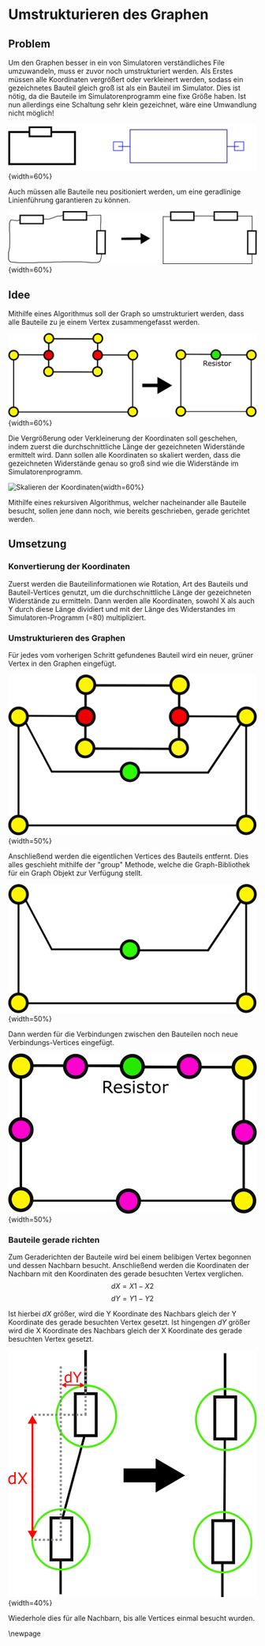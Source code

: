 # Umstrukturieren des Graphen

## Problem
Um den Graphen besser in ein von Simulatoren verständliches File umzuwandeln, muss er zuvor noch umstrukturiert werden. Als Erstes müssen alle Koordinaten vergrößert oder verkleinert werden, sodass ein gezeichnetes Bauteil gleich groß ist als ein Bauteil im Simulator. Dies ist nötig, da die Bauteile im Simulatorenprogramm eine fixe Größe haben. Ist nun allerdings eine Schaltung sehr klein gezeichnet, wäre eine Umwandlung nicht möglich!

![Eine solche Umwandlung wäre nicht möglich, da bereits der Widerstand im Simulator (rechts) größer ist als die gesamte gezeichnete Schaltung(links)](.\Dateien\ProblemMitUmwandlung.png){width=60%}

Auch müssen alle Bauteile neu positioniert werden, um eine geradlinige Linienführung garantieren zu können.

![Nicht geradlinige Linienführung](.\Dateien\FromTo.png){width=60%}

## Idee
Mithilfe eines Algorithmus soll der Graph so umstrukturiert werden, dass alle Bauteile zu je einem Vertex zusammengefasst werden.

![Umstrukturierung des Graphen](.\Dateien\Umstruckturieren1.png){width=60%}

Die Vergrößerung oder Verkleinerung der Koordinaten soll geschehen, indem zuerst die durchschnittliche Länge der gezeichneten Widerstände ermittelt wird. Dann sollen alle Koordinaten so skaliert werden, dass die gezeichneten Widerstände genau so groß sind wie die Widerstände im Simulatorenprogramm.

![Skalieren der Koordinaten](.\Dateien\ProblemMitUmwandlungLösung.png){width=60%}


Mithilfe eines rekursiven Algorithmus, welcher nacheinander alle Bauteile besucht, sollen jene dann noch, wie bereits geschrieben, gerade gerichtet werden.

## Umsetzung
### Konvertierung der Koordinaten
Zuerst werden die Bauteilinformationen wie Rotation, Art des Bauteils und Bauteil-Vertices genutzt, um die durchschnittliche Länge der gezeichneten Widerstände zu ermitteln. Dann werden alle Koordinaten, sowohl X als auch Y durch diese Länge dividiert und mit der Länge des Widerstandes im Simulatoren-Programm (=80) multipliziert.

### Umstrukturieren des Graphen
Für jedes vom vorherigen Schritt gefundenes Bauteil wird ein neuer, grüner Vertex in den Graphen eingefügt.

![Einfügen eines grünen Vertex für jedes Bauteil](.\Dateien\Umstruckturieren2.png){width=50%}

Anschließend werden die eigentlichen Vertices des Bauteils entfernt. Dies alles geschieht mithilfe der "group" Methode, welche die Graph-Bibliothek für ein Graph Objekt zur Verfügung stellt.

![Entfernen der übrigen Bauteil-Vertices](.\Dateien\Umstruckturieren3.png){width=50%}

Dann werden für die Verbindungen zwischen den Bauteilen noch neue Verbindungs-Vertices eingefügt.

![Einfügen von Verbindungs-Vertices](.\Dateien\Umstruckturierung4.png){width=50%}


### Bauteile gerade richten
Zum Geraderichten der Bauteile wird bei einem belibigen Vertex begonnen und dessen Nachbarn besucht. Anschließend werden die Koordinaten der Nachbarn mit den Koordinaten des gerade besuchten Vertex verglichen.
$$
    dX = X1 - X2
$$
$$
    dY = Y1 - Y2
$$

Ist hierbei $dX$ größer, wird die Y Koordinate des Nachbars gleich der Y Koordinate des gerade besuchten Vertex gesetzt.
Ist hingengen $dY$ größer wird die X Koordinate des Nachbars gleich der X Koordinate des gerade besuchten Vertex gesetzt.

![dY ist kleiner und wird somit zu 0 gemacht](.\Dateien\GeradeRichten.png){width=40%}

Wiederhole dies für alle Nachbarn, bis alle Vertices einmal besucht wurden.

\newpage